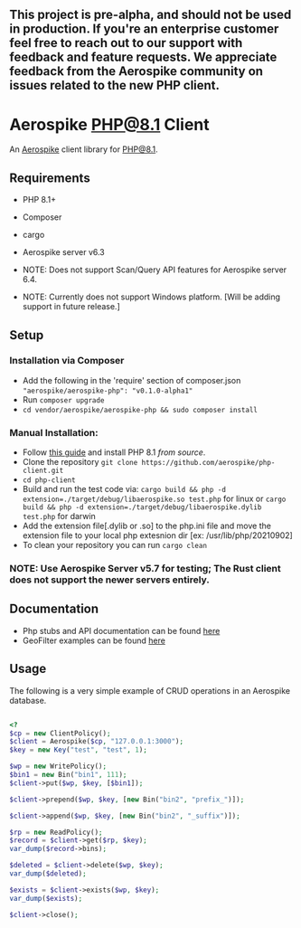 ## This project is pre-alpha, and should not be used in production. If you're an enterprise customer feel free to reach out to our support with feedback and feature requests. We appreciate feedback from the Aerospike community on issues related to the new PHP client.

# Aerospike PHP@8.1 Client

An [Aerospike](https://www.aerospike.com/) client library for PHP@8.1.

## Requirements

* PHP 8.1+
* Composer
* cargo
* Aerospike server v6.3 

* NOTE: Does not support Scan/Query API features for Aerospike server 6.4.
* NOTE: Currently does not support Windows platform. [Will be adding support in future release.]

## Setup

### Installation via Composer

* Add the following in the 'require' section of composer.json
    ``` "aerospike/aerospike-php": "v0.1.0-alpha1" ```
* Run ```composer upgrade```
* ```cd vendor/aerospike/aerospike-php && sudo composer install```

### Manual Installation:
* Follow [this guide](https://davidcole1340.github.io/ext-php-rs/getting-started/installation.html) and install PHP 8.1 *from source*.
* Clone the repository ```git clone https://github.com/aerospike/php-client.git```
* ```cd php-client```
* Build and run the test code via: `cargo build && php -d extension=./target/debug/libaerospike.so test.php` for linux or `cargo build && php -d extension=./target/debug/libaerospike.dylib test.php` for darwin
* Add the extension file[.dylib or .so] to the php.ini file and move the extension file to your local php extesnion dir [ex: /usr/lib/php/20210902]
* To clean your repository you can run ```cargo clean```
### NOTE: Use Aerospike Server v5.7 for testing; The Rust client does not support the newer servers entirely.



## Documentation
* Php stubs and API documentation can be found [here](https://github.com/aerospike/php-client/blob/php-rs/php_code_stubs/php_stubs.php)
* GeoFilter examples can be found [here](https://github.com/aerospike/php-client/php-rs/blob/examples/geoQueryFilter.php)


## Usage
The following is a very simple example of CRUD operations in an Aerospike database.

```php

<?
$cp = new ClientPolicy();
$client = Aerospike($cp, "127.0.0.1:3000");
$key = new Key("test", "test", 1);

$wp = new WritePolicy();
$bin1 = new Bin("bin1", 111);
$client->put($wp, $key, [$bin1]);

$client->prepend($wp, $key, [new Bin("bin2", "prefix_")]);

$client->append($wp, $key, [new Bin("bin2", "_suffix")]);

$rp = new ReadPolicy();
$record = $client->get($rp, $key);
var_dump($record->bins);

$deleted = $client->delete($wp, $key);
var_dump($deleted);

$exists = $client->exists($wp, $key);
var_dump($exists);

$client->close();

```






